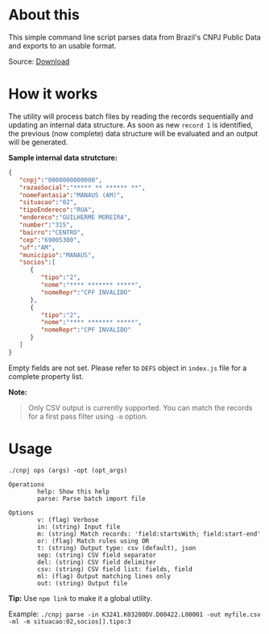 # About this

This simple command line script parses data from Brazil's CNPJ Public Data and exports to an usable format.
 
Source:
[Download](https://receita.economia.gov.br/orientacao/tributaria/cadastros/cadastro-nacional-de-pessoas-juridicas-cnpj/dados-publicos-cnpj)

# How it works

The utility will process batch files by reading the records sequentially and updating an internal data structure.
As soon as new `record 1` is identified, the previous (now complete) data structure will be evaluated and an output will be generated.

**Sample internal data strutcture:**
```json
{
   "cnpj":"0000000000000",
   "razaoSocial":"***** ** ****** **",
   "nomeFantasia":"MANAUS (AM)",
   "situacao":"02",
   "tipoEndereco":"RUA",
   "endereco":"GUILHERME MOREIRA",
   "number":"315",
   "bairro":"CENTRO",
   "cep":"69005300",
   "uf":"AM",
   "municipio":"MANAUS",
   "socios":[
      {
         "tipo":"2",
         "nome":"**** ******* *****",
         "nomeRepr":"CPF INVALIDO"
      },
      {
         "tipo":"2",
         "nome":"**** ******* *****",
         "nomeRepr":"CPF INVALIDO"
      }
   ]
}
```

Empty fields are not set.
Please refer to `DEFS` object in `index.js` file for a complete property list.


**Note:**
> Only CSV output is currently supported.
> You can match the records for a first pass filter using `-m` option.

# Usage

```
./cnpj ops (args) -opt (opt_args)

Operations
        help: Show this help
        parse: Parse batch import file

Options
        v: (flag) Verbose
        in: (string) Input file
        m: (string) Match records: 'field:startsWith; field:start-end'
        or: (flag) Match rules using OR
        t: (string) Output type: csv (default), json
        sep: (string) CSV field separator
        del: (string) CSV field delimiter
        csv: (string) CSV field list: fields, field
        ml: (flag) Output matching lines only
        out: (string) Output file
```

**Tip:** Use `npm link` to make it a global utility.

Example: `./cnpj parse -in K3241.K03200DV.D00422.L00001 -out myfile.csv -ml -m situacao:02,socios[].tipo:3`
